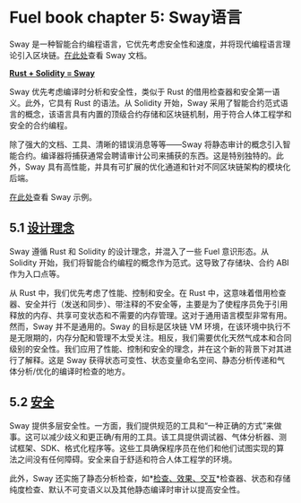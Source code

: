 # Fuel book chapter 5: Sway语言

Sway 是一种智能合约编程语言，它优先考虑安全性和速度，并将现代编程语言理论引入区块链。[在此处](https://fuellabs.github.io/sway/latest/)查看 Sway 文档。

[**Rust + Solidity = Sway**](https://fuellabs.github.io/fuel-docs/master/sway-language.html#rust--solidity--sway)

Sway 优先考虑编译时分析和安全性，类似于 Rust 的借用检查器和安全第一语义。此外，它具有 Rust 的语法。从 Solidity 开始，Sway 采用了智能合约范式语言的概念，该语言具有内置的顶级合约存储和区块链机制，用于符合人体工程学和安全的合约编程。

除了强大的文档、工具、清晰的错误消息等等——Sway 将静态审计的概念引入智能合约。编译器将捕获通常会聘请审计公司来捕获的东西。这是特别独特的。此外，Sway 具有高性能，并具有可扩展的优化通道和针对不同区块链架构的模块化后端。

[在此处](https://github.com/FuelLabs/sway/tree/master/examples)查看 Sway 示例。

## 5.1 [设计理念](https://fuellabs.github.io/fuel-docs/master/design-philosophy.html#sway-design-philosophy)

Sway 遵循 Rust 和 Solidity 的设计理念，并混入了一些 Fuel 意识形态。从 Solidity 开始，我们将智能合约编程的概念作为范式。这导致了存储块、合约 ABI 作为入口点等。

从 Rust 中，我们优先考虑了性能、控制和安全。在 Rust 中，这意味着借用检查器、安全并行（发送和同步）、带注释的不安全等，主要是为了使程序员免于引用释放的内存、共享可变状态和不需要的内存管理。这对于通用语言模型非常有用。然而，Sway 并不是通用的。Sway 的目标是区块链 VM 环境，在该环境中执行不是无限期的，内存分配和管理不太受关注。相反，我们需要优化天然气成本和合同级别的安全性。我们应用了性能、控制和安全的理念，并在这个新的背景下对其进行了解释。这是 Sway 获得状态可变性、状态变量命名空间、静态分析传递和气体分析/优化的编译时检查的地方。

## 5.2 [安全](https://fuellabs.github.io/fuel-docs/master/sway-safety.html#sway-safety)

Sway 提供多层安全性。一方面，我们提供规范的工具和“一种正确的方式”来做事。这可以减少歧义和更正确/有用的工具。该工具提供调试器、气体分析器、测试框架、SDK、格式化程序等。这些工具确保程序员在他们和他们试图实现的算法之间没有任何障碍。安全来自于舒适和符合人体工程学的环境。

此外，Sway 还实施了静态分析检查，如*[检查、效果、交互](https://docs.soliditylang.org/en/v0.5.11/security-considerations.html#use-the-checks-effects-interactions-pattern)*检查器、状态和存储纯度检查、默认不可变语义以及其他静态编译时审计以提高安全性。